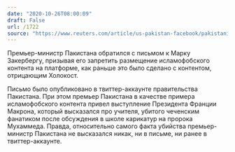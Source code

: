 ```yaml
---
date: "2020-10-26T08:00:09"
draft: False
url: /1722
source: "https://www.reuters.com/article/us-pakistan-facebook/pakistani-pm-writes-to-facebook-ceo-seeking-ban-on-islamophobic-content-idUSKBN27A0UK"
---
```


Премьер-министр Пакистана обратился с письмом к Марку Закербергу, призывая его запретить размещение исламофобского контента на платформе, как раньше это было сделано с контентом, отрицающим Холокост.

Письмо было опубликовано в твиттер-аккаунте правительства Пакистана. При этом премьер Пакистана в качестве примера исламофобского контента привел выступление Президента Франции Макрона, который высказался про учителя, убитого чеченским фанатиком после обсуждения в школе карикатур на пророка Мухаммеда. Правда, относительно самого факта убийства премьер-министр Пакистана не высказался никак, ни в письме, ни ранее в твиттер-аккаунте.

